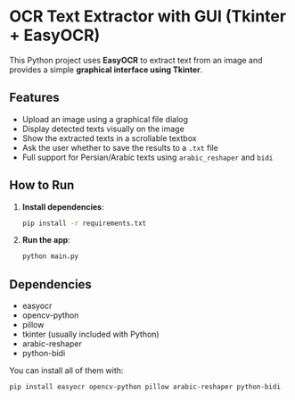 # OCR Text Extractor with GUI (Tkinter + EasyOCR)

This Python project uses **EasyOCR** to extract text from an image and provides a simple **graphical interface using Tkinter**.

## Features

- Upload an image using a graphical file dialog
- Display detected texts visually on the image
- Show the extracted texts in a scrollable textbox
- Ask the user whether to save the results to a `.txt` file
- Full support for Persian/Arabic texts using `arabic_reshaper` and `bidi`


## How to Run

1. **Install dependencies**:
    ```bash
    pip install -r requirements.txt
    ```

2. **Run the app**:
    ```bash
    python main.py
    ```

## Dependencies

- easyocr
- opencv-python
- pillow
- tkinter (usually included with Python)
- arabic-reshaper
- python-bidi

You can install all of them with:

```bash
pip install easyocr opencv-python pillow arabic-reshaper python-bidi
